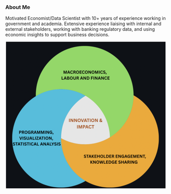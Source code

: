 
### About Me

Motivated Economist/Data Scientist with 10+ years of experience working in government and academia.
Extensive experience liaising with internal and external stakeholders, working with banking regulatory data, and
using economic insights to support business decisions. 

<p align="center">
  <img src="Logo.png" alt="Your Project Logo" width="500">
</p>


